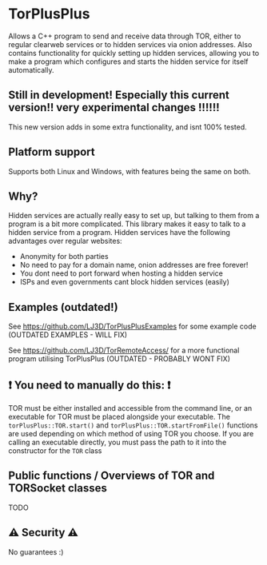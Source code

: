 # TorPlusPlus
Allows a C++ program to send and receive data through TOR, either to regular clearweb services or to hidden services via onion addresses.
Also contains functionality for quickly setting up hidden services, allowing you to make a program which configures and starts the hidden service for itself automatically.

## Still in development! Especially this current version!! very experimental changes !!!!!!
This new version adds in some extra functionality, and isnt 100% tested.

## Platform support
Supports both Linux and Windows, with features being the same on both.

## Why?
Hidden services are actually really easy to set up, but talking to them from a program is a bit more complicated. This library makes it easy to talk to a hidden service from a program.
Hidden services have the following advantages over regular websites:
- Anonymity for both parties
- No need to pay for a domain name, onion addresses are free forever!
- You dont need to port forward when hosting a hidden service
- ISPs and even governments cant block hidden services (easily)

## Examples (outdated!)
See https://github.com/LJ3D/TorPlusPlusExamples for some example code (OUTDATED EXAMPLES - WILL FIX)

See https://github.com/LJ3D/TorRemoteAccess/ for a more functional program utilising TorPlusPlus (OUTDATED - PROBABLY WONT FIX)

## ❗ You need to manually do this: ❗
TOR must be either installed and accessible from the command line, or an executable for TOR must be placed alongside your executable.
The `torPlusPlus::TOR.start()` and `torPlusPlus::TOR.startFromFile()` functions are used depending on which method of using TOR you choose.
If you are calling an executable directly, you must pass the path to it into the constructor for the `TOR` class


## Public functions / Overviews of TOR and TORSocket classes

TODO

## ⚠️ Security ⚠️
No guarantees :)
